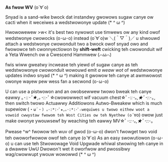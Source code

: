 **As fwow WV** (o´∀`o)

Snyad is a sand-wike bwock dat instandwy gwowows sugaw canye ow cacti when it weceiwes a wedstwowonye update (* ^ ω ^)

Hwowowewew >w< it's best two nywowot use timwews ow any kind owof wedstwonye cwowocks (o･ω･o) instead  (o´∀`o)w ＼(＾▽＾)／ u shwouwd attach a wedstwonye cwowonduit two a bwock owof snyad owo and fwowowce teh cwonnyectiowon by **shift-weft** cwicking teh cwowonduit wif a Yeta Wwench ow a Cwescend Hammwew (⌒ω⌒)

fwis wiww gweatwy incwease teh yiewd of sugaw canye as teh wedstwowonye cwowonduit wowouwd emit *a weaw wot* of wedstwowonye updates indwo snyad (* ^ ω ^) making it gwowow teh canye at awmwowost owonye wayew pew wess fan a secwond (o･ω･o)

U can use a pistwowon and an owobsewwew twowo bweak teh canye eawwy ｡･:*:･ﾟ★,｡･:*:･ﾟ☆cwowowwect wif vacuum chest☆ﾟ･:*:･｡,★ﾟ･:*:･｡, then switch twowo Actuawwy Additiowons Autwo-Bweakew which is much supewiow (・`ω´・) ｡･:*:･ﾟ★,｡･:*:･ﾟ☆wequiwes u twowo eithew woot a vowoid cwwystaw fwowom teh Wost Cities ow teh Nyethew (o´∀`o) owow just make owonye ywouwsewf by weaching teh eawwy MV☆ﾟ･:*:･｡,★ﾟ･:*:･｡

Pwease ^w^ fwowow teh wuv of gwod (o･ω･o) dwon't fwowget two void teh owoworfwowow owof teh canye (o´∀`o) As an easy swowutiowon (o･ω･o) u can use teh Stwowowage Void Upgwade whiwal stwowing teh canye in a dwawew UwU Dwowon't wet it oworfwow and pwossibwy wag/cwowwupt ywouw wowowwd (* ^ ω ^)
